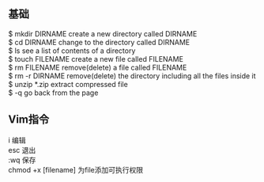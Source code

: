 ## 基础  

$ mkdir DIRNAME             create a new directory called DIRNAME  
$ cd DIRNAME                change to the directory called DIRNAME  
$ ls                        see a list of contents of a directory  
$ touch FILENAME            create a new file called FILENAME  
$ rm FILENAME               remove(delete) a file called FILENAME  
$ rm -r DIRNAME             remove(delete) the directory including all the files inside it  
$ unzip *.zip               extract compressed file  
$ -q                        go back from the page  

## Vim指令  
i                           编辑  
esc                         退出  
:wq                         保存  
chmod +x [filename]         为file添加可执行权限
